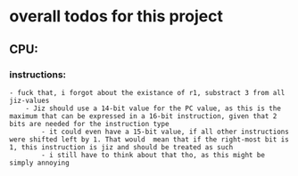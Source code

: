 # overall todos for this project

## CPU:
### instructions:
    - fuck that, i forgot about the existance of r1, substract 3 from all jiz-values
        - Jiz should use a 14-bit value for the PC value, as this is the maximum that can be expressed in a 16-bit instruction, given that 2 bits are needed for the instruction type
            - it could even have a 15-bit value, if all other instructions were shifted left by 1. That would  mean that if the right-most bit is 1, this instruction is jiz and should be treated as such
            - i still have to think about that tho, as this might be simply annoying

